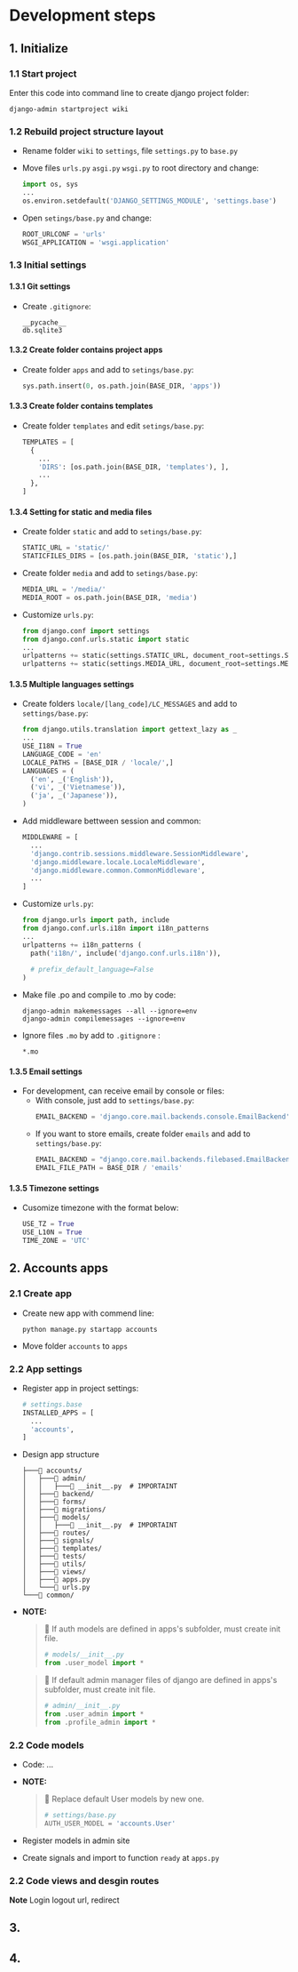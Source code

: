 # Development steps

## 1. Initialize

### 1.1 Start project

Enter this code into command line to create django project folder:

```
django-admin startproject wiki
```

### 1.2 Rebuild project structure layout

- Rename folder `wiki` to `settings`, file `settings.py` to `base.py`
- Move files `urls.py` `asgi.py` `wsgi.py` to root directory and change:
  
  ```python
  import os, sys
  ...
  os.environ.setdefault('DJANGO_SETTINGS_MODULE', 'settings.base')
  ```
- Open `setings/base.py` and change:
  
  ```python
  ROOT_URLCONF = 'urls'
  WSGI_APPLICATION = 'wsgi.application'
  ```

### 1.3 Initial settings

#### 1.3.1 Git settings

- Create `.gitignore`:
  ```git
  __pycache__
  db.sqlite3
  ```

#### 1.3.2 Create folder contains project apps

- Create folder `apps` and add to `setings/base.py`:
  ```python
  sys.path.insert(0, os.path.join(BASE_DIR, 'apps'))
  ```

#### 1.3.3 Create folder contains templates

- Create folder `templates` and edit `setings/base.py`:
  ```python
  TEMPLATES = [
    {
      ...
      'DIRS': [os.path.join(BASE_DIR, 'templates'), ],
      ...
    },
  ]
  ```

#### 1.3.4 Setting for static and media files

- Create folder `static` and add to `setings/base.py`:
  ```python
  STATIC_URL = 'static/'
  STATICFILES_DIRS = [os.path.join(BASE_DIR, 'static'),]
  ```
- Create folder `media` and add to `setings/base.py`:
  ```python
  MEDIA_URL = '/media/'
  MEDIA_ROOT = os.path.join(BASE_DIR, 'media')
  ```
- Customize `urls.py`:
  ```python
  from django.conf import settings
  from django.conf.urls.static import static
  ...
  urlpatterns += static(settings.STATIC_URL, document_root=settings.STATIC_ROOT)
  urlpatterns += static(settings.MEDIA_URL, document_root=settings.MEDIA_ROOT)
  ```

#### 1.3.5 Multiple languages settings

- Create folders `locale/[lang_code]/LC_MESSAGES` and add to `settings/base.py`:
  
  ```python
  from django.utils.translation import gettext_lazy as _
  ...
  USE_I18N = True
  LANGUAGE_CODE = 'en'
  LOCALE_PATHS = [BASE_DIR / 'locale/',]
  LANGUAGES = (
    ('en', _('English')),
    ('vi', _('Vietnamese')),
    ('ja', _('Japanese')),
  )
  ```
- Add middleware bettween session and common:
  
  ```python
  MIDDLEWARE = [
    ...
    'django.contrib.sessions.middleware.SessionMiddleware',
    'django.middleware.locale.LocaleMiddleware',
    'django.middleware.common.CommonMiddleware',
    ...
  ]
  ```
- Customize `urls.py`:
  
  ```python
  from django.urls import path, include
  from django.conf.urls.i18n import i18n_patterns
  ...
  urlpatterns += i18n_patterns (
    path('i18n/', include('django.conf.urls.i18n')),
    
    # prefix_default_language=False
  )
  ```
- Make file .po and compile to .mo by code:
  
  ```
  django-admin makemessages --all --ignore=env
  django-admin compilemessages --ignore=env
  ```
- Ignore files `.mo` by add to `.gitignore` :
  
  ```git
  *.mo
  ```

#### 1.3.5 Email settings

- For development, can receive email by console or files:
  - With console, just add to `settings/base.py`:
    ```python
    EMAIL_BACKEND = 'django.core.mail.backends.console.EmailBackend'
    ```
  - If you want to store emails, create folder `emails` and add to `settings/base.py`:
    ```python
    EMAIL_BACKEND = "django.core.mail.backends.filebased.EmailBackend"
    EMAIL_FILE_PATH = BASE_DIR / 'emails'
    ```

#### 1.3.5 Timezone settings

- Cusomize timezone with the format below:
  ```python
  USE_TZ = True
  USE_L10N = True
  TIME_ZONE = 'UTC'
  ```

## 2. Accounts apps

### 2.1 Create app

- Create new app with commend line:
  
  ```
  python manage.py startapp accounts
  ```
- Move folder `accounts` to `apps`

### 2.2 App settings

- Register app in project settings:
  ```python
  # settings.base
  INSTALLED_APPS = [
    ...
    'accounts',
  ]
  ```

- Design app structure
  ```
  ├───📁 accounts/
  │   ├───📁 admin/
  │   │   ├───📄 __init__.py  # IMPORTAINT
  │   ├───📁 backend/
  │   ├───📁 forms/
  │   ├───📁 migrations/
  │   ├───📁 models/
  │   │   ├───📄 __init__.py  # IMPORTAINT
  │   ├───📁 routes/
  │   ├───📁 signals/
  │   ├───📁 templates/
  │   ├───📁 tests/
  │   ├───📁 utils/
  │   ├───📁 views/
  │   ├───📄 apps.py
  │   └───📄 urls.py
  └───📁 common/
  ```

- **NOTE:**
  
  <blockquote>
  <p>📝 If auth models are defined in apps's subfolder, must create init file. </p>
  
  ```python
  # models/__init__.py
  from .user_model import *
  ```
  
  </blockquote>

  <blockquote>
  <p>📝 If default admin manager files of django are defined in apps's subfolder, must create init file. </p>
  
  ```python
  # admin/__init__.py
  from .user_admin import *
  from .profile_admin import *
  ```
  
  </blockquote>

### 2.2 Code models
  - Code: ...
  - **NOTE:**
  
    <blockquote>
    <p>📝 Replace default User models by new one. </p>
    
    ```python
    # settings/base.py
    AUTH_USER_MODEL = 'accounts.User'
    ```
    
    </blockquote>
  - Register models in admin site
  - Create signals and import to function `ready` at `apps.py`

### 2.2 Code views and desgin routes


**Note** Login logout url, redirect

## 3.

## 4.


